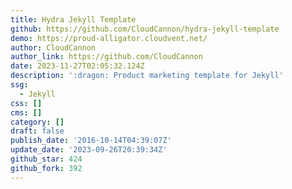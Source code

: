 ```yaml
---
title: Hydra Jekyll Template
github: https://github.com/CloudCannon/hydra-jekyll-template
demo: https://proud-alligator.cloudvent.net/
author: CloudCannon
author_link: https://github.com/CloudCannon
date: 2023-11-27T02:05:32.124Z
description: ':dragon: Product marketing template for Jekyll'
ssg:
  - Jekyll
css: []
cms: []
category: []
draft: false
publish_date: '2016-10-14T04:39:07Z'
update_date: '2023-09-26T20:39:34Z'
github_star: 424
github_fork: 392
---
```

